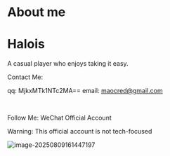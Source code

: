 # About me


# Halois

A casual player who enjoys taking it easy.

Contact Me:

qq: MjkxMTk1NTc2MA==
email: maocred@gmail.com

<br>

Follow Me: WeChat Official Account

Warning: This official account is not tech-focused

![image-20250809161447197](https://s2.loli.net/2025/08/09/j47fH6tdcq5rzSn.png)
